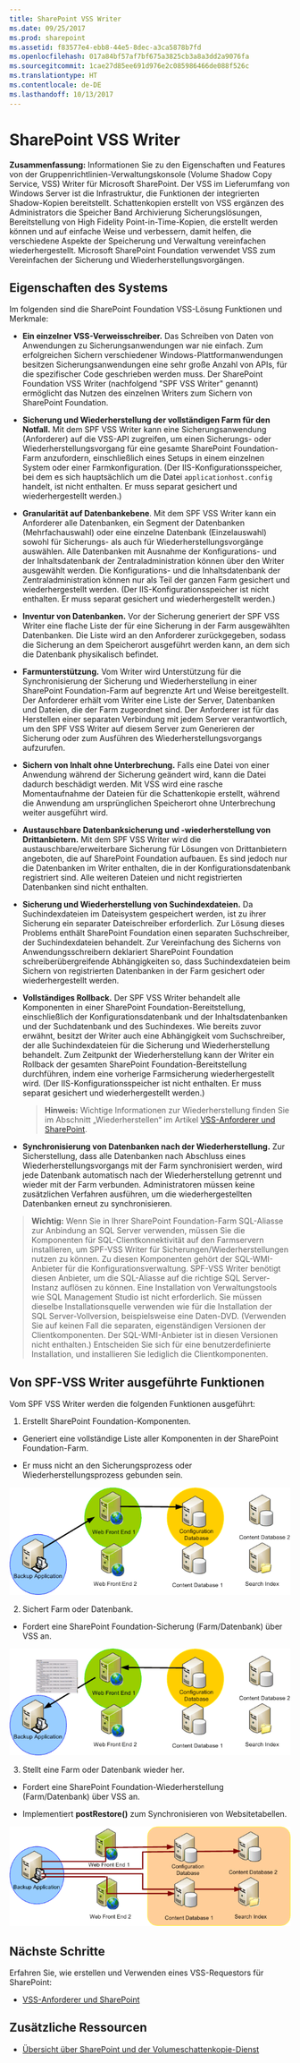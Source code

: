 ```yaml
---
title: SharePoint VSS Writer
ms.date: 09/25/2017
ms.prod: sharepoint
ms.assetid: f83577e4-ebb8-44e5-8dec-a3ca5878b7fd
ms.openlocfilehash: 017a84bf57af7bf675a3825cb3a8a3dd2a9076fa
ms.sourcegitcommit: 1cae27d85ee691d976e2c085986466de088f526c
ms.translationtype: HT
ms.contentlocale: de-DE
ms.lasthandoff: 10/13/2017
---
```

# <a name="sharepoint-vss-writer"></a>SharePoint VSS Writer
 **Zusammenfassung:** Informationen Sie zu den Eigenschaften und Features von der Gruppenrichtlinien-Verwaltungskonsole (Volume Shadow Copy Service, VSS) Writer für Microsoft SharePoint. Der VSS im Lieferumfang von Windows Server ist die Infrastruktur, die Funktionen der integrierten Shadow-Kopien bereitstellt. Schattenkopien erstellt von VSS ergänzen des Administrators die Speicher Band Archivierung Sicherungslösungen, Bereitstellung von High Fidelity Point-in-Time-Kopien, die erstellt werden können und auf einfache Weise und verbessern, damit helfen, die verschiedene Aspekte der Speicherung und Verwaltung vereinfachen wiederhergestellt. Microsoft SharePoint Foundation verwendet VSS zum Vereinfachen der Sicherung und Wiederherstellungsvorgängen. 
  
    
    


## <a name="characteristics-of-the-system"></a>Eigenschaften des Systems

Im folgenden sind die SharePoint Foundation VSS-Lösung Funktionen und Merkmale:
  
    
    

- **Ein einzelner VSS-Verweisschreiber.** Das Schreiben von Daten von Anwendungen zu Sicherungsanwendungen war nie einfach. Zum erfolgreichen Sichern verschiedener Windows-Plattformanwendungen besitzen Sicherungsanwendungen eine sehr große Anzahl von APIs, für die spezifischer Code geschrieben werden muss. Der SharePoint Foundation VSS Writer (nachfolgend "SPF VSS Writer" genannt) ermöglicht das Nutzen des einzelnen Writers zum Sichern von SharePoint Foundation.
    
  
- **Sicherung und Wiederherstellung der vollständigen Farm für den Notfall.** Mit dem SPF VSS Writer kann eine Sicherungsanwendung (Anforderer) auf die VSS-API zugreifen, um einen Sicherungs- oder Wiederherstellungsvorgang für eine gesamte SharePoint Foundation-Farm anzufordern, einschließlich eines Setups in einem einzelnen System oder einer Farmkonfiguration. (Der IIS-Konfigurationsspeicher, bei dem es sich hauptsächlich um die Datei `applicationhost.config` handelt, ist nicht enthalten. Er muss separat gesichert und wiederhergestellt werden.)
    
  
- **Granularität auf Datenbankebene**. Mit dem SPF VSS Writer kann ein Anforderer alle Datenbanken, ein Segment der Datenbanken (Mehrfachauswahl) oder eine einzelne Datenbank (Einzelauswahl) sowohl für Sicherungs- als auch für Wiederherstellungsvorgänge auswählen. Alle Datenbanken mit Ausnahme der Konfigurations- und der Inhaltsdatenbank der Zentraladministration können über den Writer ausgewählt werden. Die Konfigurations- und die Inhaltsdatenbank der Zentraladministration können nur als Teil der ganzen Farm gesichert und wiederhergestellt werden. (Der IIS-Konfigurationsspeicher ist nicht enthalten. Er muss separat gesichert und wiederhergestellt werden.)
    
  
- **Inventur von Datenbanken.** Vor der Sicherung generiert der SPF VSS Writer eine flache Liste der für eine Sicherung in der Farm ausgewählten Datenbanken. Die Liste wird an den Anforderer zurückgegeben, sodass die Sicherung an dem Speicherort ausgeführt werden kann, an dem sich die Datenbank physikalisch befindet.
    
  
- **Farmunterstützung.** Vom Writer wird Unterstützung für die Synchronisierung der Sicherung und Wiederherstellung in einer SharePoint Foundation-Farm auf begrenzte Art und Weise bereitgestellt. Der Anforderer erhält vom Writer eine Liste der Server, Datenbanken und Dateien, die der Farm zugeordnet sind. Der Anforderer ist für das Herstellen einer separaten Verbindung mit jedem Server verantwortlich, um den SPF VSS Writer auf diesem Server zum Generieren der Sicherung oder zum Ausführen des Wiederherstellungsvorgangs aufzurufen.
    
  
- **Sichern von Inhalt ohne Unterbrechung.** Falls eine Datei von einer Anwendung während der Sicherung geändert wird, kann die Datei dadurch beschädigt werden. Mit VSS wird eine rasche Momentaufnahme der Dateien für die Schattenkopie erstellt, während die Anwendung am ursprünglichen Speicherort ohne Unterbrechung weiter ausgeführt wird.
    
  
- **Austauschbare Datenbanksicherung und -wiederherstellung von Drittanbietern.** Mit dem SPF VSS Writer wird die austauschbare/erweiterbare Sicherung für Lösungen von Drittanbietern angeboten, die auf SharePoint Foundation aufbauen. Es sind jedoch nur die Datenbanken im Writer enthalten, die in der Konfigurationsdatenbank registriert sind. Alle weiteren Dateien und nicht registrierten Datenbanken sind nicht enthalten.
    
  
- **Sicherung und Wiederherstellung von Suchindexdateien.** Da Suchindexdateien im Dateisystem gespeichert werden, ist zu ihrer Sicherung ein separater Dateischreiber erforderlich. Zur Lösung dieses Problems enthält SharePoint Foundation einen separaten Suchschreiber, der Suchindexdateien behandelt. Zur Vereinfachung des Sicherns von Anwendungsschreibern deklariert SharePoint Foundation schreiberübergreifende Abhängigkeiten so, dass Suchindexdateien beim Sichern von registrierten Datenbanken in der Farm gesichert oder wiederhergestellt werden.
    
  
- **Vollständiges Rollback.** Der SPF VSS Writer behandelt alle Komponenten in einer SharePoint Foundation-Bereitstellung, einschließlich der Konfigurationsdatenbank und der Inhaltsdatenbanken und der Suchdatenbank und des Suchindexes. Wie bereits zuvor erwähnt, besitzt der Writer auch eine Abhängigkeit vom Suchschreiber, der alle Suchindexdateien für die Sicherung und Wiederherstellung behandelt. Zum Zeitpunkt der Wiederherstellung kann der Writer ein Rollback der gesamten SharePoint Foundation-Bereitstellung durchführen, indem eine vorherige Farmsicherung wiederhergestellt wird. (Der IIS-Konfigurationsspeicher ist nicht enthalten. Er muss separat gesichert und wiederhergestellt werden.)
    
    > **Hinweis:** Wichtige Informationen zur Wiederherstellung finden Sie im Abschnitt „Wiederherstellen“ im Artikel [VSS-Anforderer und SharePoint](vss-requestors-and-sharepoint.md).
- **Synchronisierung von Datenbanken nach der Wiederherstellung.** Zur Sicherstellung, dass alle Datenbanken nach Abschluss eines Wiederherstellungsvorgangs mit der Farm synchronisiert werden, wird jede Datenbank automatisch nach der Wiederherstellung getrennt und wieder mit der Farm verbunden. Administratoren müssen keine zusätzlichen Verfahren ausführen, um die wiederhergestellten Datenbanken erneut zu synchronisieren.
    
  

> **Wichtig:** Wenn Sie in Ihrer SharePoint Foundation-Farm SQL-Aliasse zur Anbindung an SQL Server verwenden, müssen Sie die Komponenten für SQL-Clientkonnektivität auf den Farmservern installieren, um SPF-VSS Writer für Sicherungen/Wiederherstellungen nutzen zu können. Zu diesen Komponenten gehört der SQL-WMI-Anbieter für die Konfigurationsverwaltung. SPF-VSS Writer benötigt diesen Anbieter, um die SQL-Aliasse auf die richtige SQL Server-Instanz auflösen zu können. Eine Installation von Verwaltungstools wie SQL Management Studio ist nicht erforderlich. Sie müssen dieselbe Installationsquelle verwenden wie für die Installation der SQL Server-Vollversion, beispielsweise eine Daten-DVD. (Verwenden Sie auf keinen Fall die separaten, eigenständigen Versionen der Clientkomponenten. Der SQL-WMI-Anbieter ist in diesen Versionen nicht enthalten.) Entscheiden Sie sich für eine benutzerdefinierte Installation, und installieren Sie lediglich die Clientkomponenten. 
  
    
    


## <a name="functions-performed-by-the-spf-vss-writer"></a>Von SPF-VSS Writer ausgeführte Funktionen

Vom SPF VSS Writer werden die folgenden Funktionen ausgeführt:
  
    
    

1. Erstellt SharePoint Foundation-Komponenten.
    
  - Generiert eine vollständige Liste aller Komponenten in der SharePoint Foundation-Farm.
    
  
  - Er muss nicht an den Sicherungsprozess oder Wiederherstellungsprozess gebunden sein.
    
  

  ![SharePoint und Volumeschattenkopie-Dienst](../images/99376713-6a54-4d88-9b05-068578169506.gif)
  

  

  
2. Sichert Farm oder Datenbank.
    
  - Fordert eine SharePoint Foundation-Sicherung (Farm/Datenbank) über VSS an.
    
  

  ![SharePoint und Volumeschattenkopie-Dienst](../images/97765b6d-51e9-4d07-8b5d-3e93c0508b16.gif)
  

  

  
3. Stellt eine Farm oder Datenbank wieder her.
    
  - Fordert eine SharePoint Foundation-Wiederherstellung (Farm/Datenbank) über VSS an.
    
  
  - Implementiert **postRestore()** zum Synchronisieren von Websitetabellen.
    
  

  ![SharePoint und Volumeschattenkopie-Dienst](../images/b86ecdb8-88a7-4407-af86-07d2442235dc.gif)
  

  

  

## <a name="next-steps"></a>Nächste Schritte
<a name="Next"> </a>

Erfahren Sie, wie erstellen und Verwenden eines VSS-Requestors für SharePoint:
  
    
    

-  [VSS-Anforderer und SharePoint](vss-requestors-and-sharepoint.md)
    
  

## <a name="additional-resources"></a>Zusätzliche Ressourcen
<a name="bk_addresources"> </a>


-  [Übersicht über SharePoint und der Volumeschattenkopie-Dienst](overview-of-sharepoint-and-the-volume-shadow-copy-service.md)
    
  

